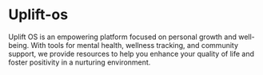 # Uplift-os
Uplift OS is an empowering platform focused on personal growth and well-being. With tools for mental health, wellness tracking, and community support, we provide resources to help you enhance your quality of life and foster positivity in a nurturing environment.
